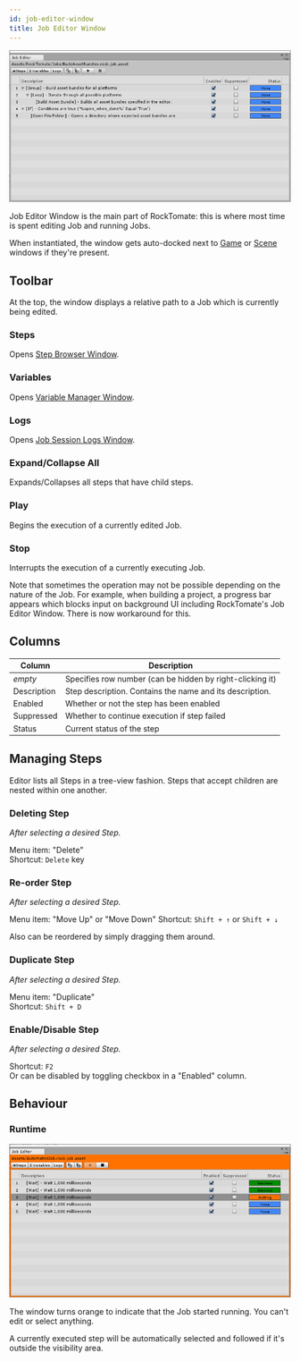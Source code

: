 ```yaml
---
id: job-editor-window
title: Job Editor Window
---
```


![](/assets/ui/job-editor-window.png)

Job Editor Window is the main part of RockTomate: this is where most time is spent editing Job and running Jobs.

When instantiated, the window gets auto-docked next to [Game](https://docs.unity3d.com/Manual/GameView.html) or [Scene](https://docs.unity3d.com/Manual/UsingTheSceneView.html) windows if they're present.

## Toolbar

At the top, the window displays a relative path to a Job which is currently being edited.

### Steps

Opens [Step Browser Window](ui/step-browser-window.md).

### Variables

Opens [Variable Manager Window](ui/variable-manager-window.md).

### Logs

Opens [Job Session Logs Window](ui/job-session-logs-window.md).

### Expand/Collapse All

Expands/Collapses all steps that have child steps.

### Play

Begins the execution of a currently edited Job.

### Stop

Interrupts the execution of a currently executing Job.

Note that sometimes the operation may not be possible depending on the nature of the Job. For example, when building a project, a progress bar appears which blocks input on background UI including RockTomate's Job Editor Window. There is now workaround for this.

## Columns

| Column      | Description                                               |
| ----------- | --------------------------------------------------------- |
| _empty_     | Specifies row number (can be hidden by right-clicking it) |
| Description | Step description. Contains the name and its description.  |
| Enabled     | Whether or not the step has been enabled                  |
| Suppressed  | Whether to continue execution if step failed              |
| Status      | Current status of the step                                |

## Managing Steps

Editor lists all Steps in a tree-view fashion. Steps that accept children are nested within one another.

### Deleting Step

_After selecting a desired Step._

Menu item: "Delete"  
Shortcut: `Delete` key

### Re-order Step

_After selecting a desired Step._

Menu item: "Move Up" or "Move Down"
Shortcut: `Shift + ↑` or `Shift + ↓`

Also can be reordered by simply dragging them around.

### Duplicate Step

_After selecting a desired Step._

Menu item: "Duplicate"  
Shortcut: `Shift + D`

### Enable/Disable Step

_After selecting a desired Step._

Shortcut: `F2`  
Or can be disabled by toggling checkbox in a "Enabled" column.

## Behaviour

### Runtime

![](/assets/ui/job-editor-window-runtime.png)

The window turns orange to indicate that the Job started running. You can't edit or select anything.

A currently executed step will be automatically selected and followed if it's outside the visibility area.
